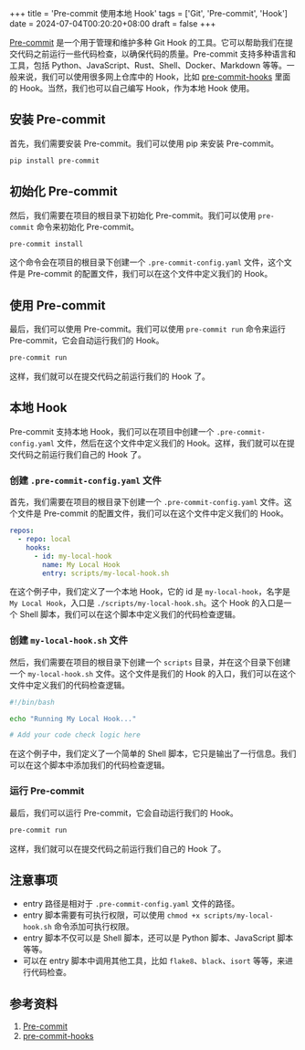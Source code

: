 +++
title = 'Pre-commit 使用本地 Hook'
tags = ['Git', 'Pre-commit', 'Hook']
date = 2024-07-04T00:20:20+08:00
draft = false
+++

[Pre-commit](https://pre-commit.com/) 是一个用于管理和维护多种 Git Hook 的工具。它可以帮助我们在提交代码之前运行一些代码检查，以确保代码的质量。Pre-commit 支持多种语言和工具，包括 Python、JavaScript、Rust、Shell、Docker、Markdown 等等。一般来说，我们可以使用很多网上仓库中的 Hook，比如 [pre-commit-hooks](https://pre-commit.com/hooks.html) 里面的 Hook。当然，我们也可以自己编写 Hook，作为本地 Hook 使用。

## 安装 Pre-commit

首先，我们需要安装 Pre-commit。我们可以使用 pip 来安装 Pre-commit。

```bash
pip install pre-commit
```

## 初始化 Pre-commit

然后，我们需要在项目的根目录下初始化 Pre-commit。我们可以使用 `pre-commit` 命令来初始化 Pre-commit。

```bash
pre-commit install
```

这个命令会在项目的根目录下创建一个 `.pre-commit-config.yaml` 文件，这个文件是 Pre-commit 的配置文件，我们可以在这个文件中定义我们的 Hook。

## 使用 Pre-commit

最后，我们可以使用 Pre-commit。我们可以使用 `pre-commit run` 命令来运行 Pre-commit，它会自动运行我们的 Hook。

```bash
pre-commit run
```

这样，我们就可以在提交代码之前运行我们的 Hook 了。

## 本地 Hook

Pre-commit 支持本地 Hook，我们可以在项目中创建一个 `.pre-commit-config.yaml` 文件，然后在这个文件中定义我们的 Hook。这样，我们就可以在提交代码之前运行我们自己的 Hook 了。

### 创建 `.pre-commit-config.yaml` 文件

首先，我们需要在项目的根目录下创建一个 `.pre-commit-config.yaml` 文件。这个文件是 Pre-commit 的配置文件，我们可以在这个文件中定义我们的 Hook。

```yaml
repos:
  - repo: local
    hooks:
      - id: my-local-hook
        name: My Local Hook
        entry: scripts/my-local-hook.sh
```

在这个例子中，我们定义了一个本地 Hook，它的 id 是 `my-local-hook`，名字是 `My Local Hook`，入口是 `./scripts/my-local-hook.sh`。这个 Hook 的入口是一个 Shell 脚本，我们可以在这个脚本中定义我们的代码检查逻辑。

### 创建 `my-local-hook.sh` 文件

然后，我们需要在项目的根目录下创建一个 `scripts` 目录，并在这个目录下创建一个 `my-local-hook.sh` 文件。这个文件是我们的 Hook 的入口，我们可以在这个文件中定义我们的代码检查逻辑。

```bash
#!/bin/bash

echo "Running My Local Hook..."

# Add your code check logic here
```

在这个例子中，我们定义了一个简单的 Shell 脚本，它只是输出了一行信息。我们可以在这个脚本中添加我们的代码检查逻辑。

### 运行 Pre-commit

最后，我们可以运行 Pre-commit，它会自动运行我们的 Hook。

```bash
pre-commit run
```

这样，我们就可以在提交代码之前运行我们自己的 Hook 了。

## 注意事项

- entry 路径是相对于 `.pre-commit-config.yaml` 文件的路径。
- entry 脚本需要有可执行权限，可以使用 `chmod +x scripts/my-local-hook.sh` 命令添加可执行权限。
- entry 脚本不仅可以是 Shell 脚本，还可以是 Python 脚本、JavaScript 脚本等等。
- 可以在 entry 脚本中调用其他工具，比如 `flake8`、`black`、`isort` 等等，来进行代码检查。

## 参考资料

1. [Pre-commit](https://pre-commit.com/)
2. [pre-commit-hooks](https://pre-commit.com/hooks.html)

